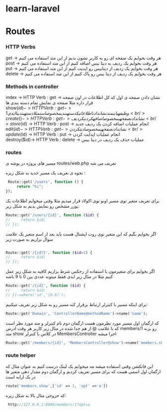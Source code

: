 # learn-laravel

# Routes

### HTTP Verbs

get  ->  هر وقت بخوایم یک صفحه ای رو به کاربر نشون بدیم از این متد استفاده می کنیم
<br />
post -> هر وقت بخوایم یک ردیف به دیتا بیس اضافه کنیم از این متد استفاده می کنیم 
<br />
put  -> هر وقت بخوایم یک ردیف از دیتابیس رو اپدیت کنیم از این متد استفاده می کنیم 
<br />
delete -> هر وقت بخوایم یک ردیف از دیتا بیس رو پاک کنیم از این متد استفاده می کنیم

### Methods in  controller

index -> HTTP Verb : get -> نشان دادن صفحه ی اول که کل اطلاعات در اون صفحه قرار داره مثلا صفحه ی نمایش تمام دسته بندی ها
<br />
show($id) -> HTTP Verb : get -> وظیفه ی این متد نشان دادن اطلاعات یک دسته بندی مخصوص است مثلا دسته بندی با ایدی 1
<br />
create() -> HTTP Verb : get -> نشان دادن صفحه ی مخصوص  اضافه کردن یک ردیف 
<br />
store($id) -> HTTP Verb : post -> انجام عملیات اضافه کردن یک ردیف جدید 
<br />
edit($id) -> HTTP Verb : get -> نشان دادن صفحه ی مخصوص ادیت کردن 
<br />
update($id) -> HTTP Verb : put -> انجام عملیات اپدایت کردن 
<br />
destroy($id)-> HTTP Verb : delete -> عملیات حذف یک ردیف در دیتا بیس


### routes
مسیر های پروژه در پوشه ی 
routes/web.php
تعریف می شه 

نحوه ی تعریف یک مسیر جدید به شکل زیره :
```php
 Route::get('/users', function () {
     return "hi";
});
```

برای تعریف متغیر توی مسیر اونو توی اکولاد قرار میدیم مثلا وقتی میخوایم اطلاعات یک یوزر مشخص رو نمایش بدیم به شکل زیر:
```php
Route::get('/users/{id}', function ($id) {
//     return $id;
// });
```
اگر بخوایم بگیم که این متغیر توی روت اپشنال هست باید بعد از اسم متغیر یک علامت سوال بزاریم به صورت زیر
```php 

Route::get('/{id?}', function ($id=1) {
//     return $id;
// });

```

اگر بخوایم برای متغیرمون با استفاده از رجکس شرط بزاریم کافیه به شکل زیر عمل کنیم مثلا در مثال زیر ایدی فقط میتونه عددی بین 0 تا 9 باشه
```php
Route::get('/{id}', function ($id) {
//     return $id;
// })->where('id','[0-9]');
```

برای اینکه مسیر با کنترلر ارتباط برقرار کنه مسیر رو به شکل زیر تعریف میکنیم:
```php
Route::get('Domain', 'ControllerName@methodName')->name('name');
```
 که ارگمان اول مسیر مورد نظرمون هست ارگمان دوم نام کنترلر و متد مورد نظر است که با علامت 
 @ 
 از هم جدا شده
در مثال زیر کاربر هر وقت ادرس 
members/1
رو بزنه متد 
show
در کلاس یا کنترلر 
MembersController
اجرا میشه

```php
Route::get('/members/{id}', 'MembersController@show')->name('members.show');
```
### route helper
این فانکشن وقتی استفاده میشه مه میخوایم یک لینک درست کنیم به عنوان مثال
که ارگمان اول اسمی هست که برای مسیر تعریف کردیم
و ارگمان دوم مقدار دهی متغیر ها در یک ارایه است

```php 
route('members.show',['id' => 1, 'opt' =>'a'])
```
که خروجی مثال بالا به شکل زیره:
```php
 http://127.0.0.1:8000/members/1?opt=a 
```



